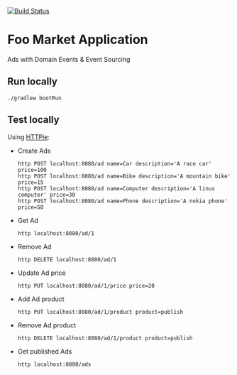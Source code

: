 [![Build Status](https://travis-ci.com/rogervinas/foo-market.svg?branch=master)](https://travis-ci.com/rogervinas/foo-market)

# Foo Market Application

Ads with Domain Events & Event Sourcing

## Run locally

```
./gradlew bootRun
``` 

## Test locally

Using [HTTPie](https://httpie.org/):

* Create Ads
  ```
  http POST localhost:8080/ad name=Car description='A race car' price=100
  http POST localhost:8080/ad name=Bike description='A mountain bike' price=15
  http POST localhost:8080/ad name=Computer description='A linux computer' price=30
  http POST localhost:8080/ad name=Phone description='A nokia phone' price=50
  ```

* Get Ad
  ```
  http localhost:8080/ad/1
  ```
 
* Remove Ad
  ```
  http DELETE localhost:8080/ad/1
  ```
   
* Update Ad price
  ```
  http PUT localhost:8080/ad/1/price price=20
  ```

* Add Ad product
  ```
  http PUT localhost:8080/ad/1/product product=publish
  ```
  
* Remove Ad product
  ```
  http DELETE localhost:8080/ad/1/product product=publish
  ```
  
* Get published Ads
  ```
  http localhost:8080/ads
  ```
